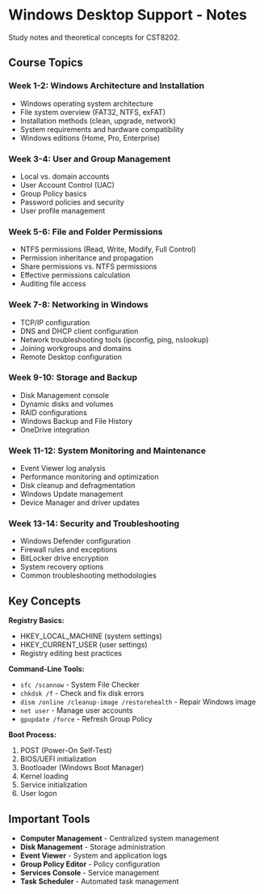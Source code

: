 # Windows Desktop Support - Notes

Study notes and theoretical concepts for CST8202.

## Course Topics

### Week 1-2: Windows Architecture and Installation
- Windows operating system architecture
- File system overview (FAT32, NTFS, exFAT)
- Installation methods (clean, upgrade, network)
- System requirements and hardware compatibility
- Windows editions (Home, Pro, Enterprise)

### Week 3-4: User and Group Management
- Local vs. domain accounts
- User Account Control (UAC)
- Group Policy basics
- Password policies and security
- User profile management

### Week 5-6: File and Folder Permissions
- NTFS permissions (Read, Write, Modify, Full Control)
- Permission inheritance and propagation
- Share permissions vs. NTFS permissions
- Effective permissions calculation
- Auditing file access

### Week 7-8: Networking in Windows
- TCP/IP configuration
- DNS and DHCP client configuration
- Network troubleshooting tools (ipconfig, ping, nslookup)
- Joining workgroups and domains
- Remote Desktop configuration

### Week 9-10: Storage and Backup
- Disk Management console
- Dynamic disks and volumes
- RAID configurations
- Windows Backup and File History
- OneDrive integration

### Week 11-12: System Monitoring and Maintenance
- Event Viewer log analysis
- Performance monitoring and optimization
- Disk cleanup and defragmentation
- Windows Update management
- Device Manager and driver updates

### Week 13-14: Security and Troubleshooting
- Windows Defender configuration
- Firewall rules and exceptions
- BitLocker drive encryption
- System recovery options
- Common troubleshooting methodologies

## Key Concepts

**Registry Basics:**
- HKEY_LOCAL_MACHINE (system settings)
- HKEY_CURRENT_USER (user settings)
- Registry editing best practices

**Command-Line Tools:**
- `sfc /scannow` - System File Checker
- `chkdsk /f` - Check and fix disk errors
- `dism /online /cleanup-image /restorehealth` - Repair Windows image
- `net user` - Manage user accounts
- `gpupdate /force` - Refresh Group Policy

**Boot Process:**
1. POST (Power-On Self-Test)
2. BIOS/UEFI initialization
3. Bootloader (Windows Boot Manager)
4. Kernel loading
5. Service initialization
6. User logon

## Important Tools

- **Computer Management** - Centralized system management
- **Disk Management** - Storage administration
- **Event Viewer** - System and application logs
- **Group Policy Editor** - Policy configuration
- **Services Console** - Service management
- **Task Scheduler** - Automated task management
